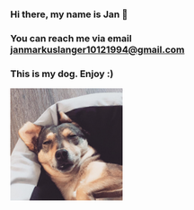 ### Hi there, my name is Jan 👋

### You can reach me via email [janmarkuslanger10121994@gmail.com](janmarkuslanger10121994@gmail.com)

### This is my dog. Enjoy :)
<img src="nuri.jpeg" width="200" />
